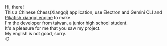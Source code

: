 Hi, there!  
This a Chinese Chess(Xiangqi) application, use Electron and Gemini CLI and [Pikafish xiangqi engine](https://github.com/official-pikafish/Pikafish) to make.  
I'm the developer from taiwan, a junior high school student.  
It's a pleasure for me that you saw my project.  
My english is not good, sorry.  
:D
